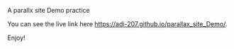 A parallx site Demo practice

You can see the live link here https://adi-207.github.io/parallax_site_Demo/.

Enjoy!
